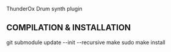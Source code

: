 
ThunderOx Drum synth plugin


COMPILATION & INSTALLATION
--------------------------


git submodule update --init --recursive
make
sudo make install



